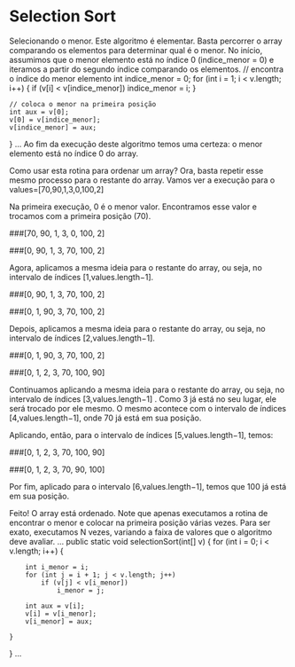 # Selection Sort #


Selecionando o menor.
Este algoritmo é elementar. Basta percorrer o array comparando os elementos para determinar qual é o menor. No início, assumimos que o menor elemento está no índice 0 (indice_menor = 0) e iteramos a partir do segundo índice comparando os elementos.
// encontra o índice do menor elemento
	int indice_menor = 0;
	for (int i = 1; i < v.length; i++) {
		if (v[i] < v[indice_menor])
			indice_menor = i;
	}

	// coloca o menor na primeira posição
	int aux = v[0];
	v[0] = v[indice_menor];
	v[indice_menor] = aux;
}
...
Ao fim da execução deste algoritmo temos uma certeza: o menor elemento está no índice 0 do array.

Como usar esta rotina para ordenar um array?
Ora, basta repetir esse mesmo processo para o restante do array. Vamos ver a execução para o values=[70,90,1,3,0,100,2]

Na primeira execução, 0 é o menor valor. Encontramos esse valor e trocamos com a primeira posição (70).

###[70, 90, 1, 3, 0, 100, 2]

###[0, 90, 1, 3, 70, 100, 2]

Agora, aplicamos a mesma ideia para o restante do array, ou seja, no intervalo de índices [1,values.length−1].

###[0, 90, 1, 3, 70, 100, 2]

###[0, 1, 90, 3, 70, 100, 2]

Depois, aplicamos a mesma ideia para o restante do array, ou seja, no intervalo de índices [2,values.length−1].

###[0, 1, 90, 3, 70, 100, 2]

###[0, 1, 2, 3, 70, 100, 90]

Continuamos aplicando a mesma ideia para o restante do array, ou seja, no intervalo de índices [3,values.length−1]
. Como 3 já está no seu lugar, ele será trocado por ele mesmo. O mesmo acontece com o intervalo de índices [4,values.length−1], onde 70 já está em sua posição.

Aplicando, então, para o intervalo de índices [5,values.length−1], temos:

###[0, 1, 2, 3, 70, 100, 90]

###[0, 1, 2, 3, 70, 90, 100]

Por fim, aplicado para o intervalo [6,values.length−1], temos que 100 já está em sua posição.

Feito! O array está ordenado. Note que apenas executamos a rotina de encontrar o menor e colocar na primeira posição várias vezes. Para ser exato, executamos N
 vezes, variando a faixa de valores que o algoritmo deve avaliar.
 ...
public static void selectionSort(int[] v) {	
	for (int i = 0; i < v.length; i++) {
		
		int i_menor = i;
		for (int j = i + 1; j < v.length; j++)
			if (v[j] < v[i_menor])
				i_menor = j;
		
		int aux = v[i];
		v[i] = v[i_menor];
		v[i_menor] = aux;
	
	}		
}
...
 
